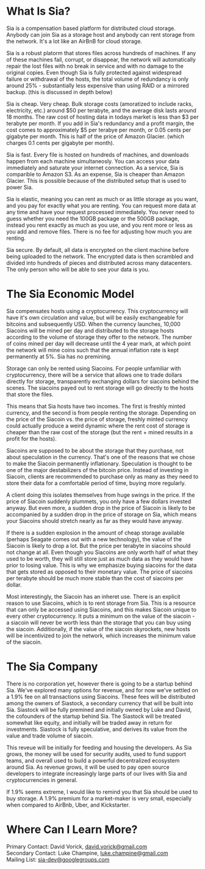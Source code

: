 What Is Sia?
============

Sia is a compensation based platform for distributed cloud storage. Anybody can join Sia as a storage host and anybody can rent storage from the network. It's a lot like an AirBnB for cloud storage.

Sia is a robust platorm that stores files across hundreds of machines. If any of these machines fail, corrupt, or disappear, the network will automatically repair the lost files with no break in service and with no damage to the original copies. Even though Sia is fully protected against widespread failure or withdrawal of the hosts, the total volume of redundancy is only around 25% - substantially less expensive than using RAID or a mirrored backup. (this is discussed in depth below)

Sia is cheap. Very cheap. Bulk storage costs (amoratized to include racks, electricity, etc.) around $50 per terabyte, and the average disk lasts around 18 months. The raw cost of hosting data in todays market is less than $3 per terabyte per month. If you add in Sia's redundancy and a profit margin, the cost comes to approximately $5 per terabye per month, or 0.05 cents per gigabyte per month. This is half of the price of Amazon Glacier. (which charges 0.1 cents per gigabyte per month).

Sia is fast. Every file is hosted on hundreds of machines, and downloads happen from each machine simultaneosly. You can access your data immediately and saturate your internet connection. As a service, Sia is comparible to Amazon S3. As an expense, Sia is cheaper than Amazon Glacier. This is possible because of the distributed setup that is used to power Sia.

Sia is elastic, meaning you can rent as much or as little storage as you want, and you pay for exactly what you are renting. You can request more data at any time and have your request processed immediately. You never need to guess whether you need the 100GB package or the 500GB package, instead you rent exactly as much as you use, and you rent more or less as you add and remove files. There is no fee for adjusting how much you are renting.

Sia secure. By default, all data is encrypted on the client machine before being uploaded to the network. The encrypted data is then scrambled and divided into hundreds of pieces and distributed across many datacenters. The only person who will be able to see your data is you.

The Sia Economic Model
======================

Sia compensates hosts using a cryptocurrency. This cryptocurrency will have it's own circulation and value, but will be easily exchangeable for bitcoins and subsequently USD. When the currency launches, 10,000 Siacoins will be mined per day and distributed to the storage hosts according to the volume of storage they offer to the network. The number of coins mined per day will decrease until the 4 year mark, at which point the network will mine coins such that the annual inflation rate is kept permanently at 5%. Sia has no premining.

Storage can only be rented using Siacoins. For people unfamiliar with cryptocurrency, there will be a service that allows one to trade dollars directly for storage, transparently exchanging dollars for siacoins behind the scenes. The siacoins payed out to rent storage will go directly to the hosts that store the files.

This means that Sia hosts have two incomes. The first is freshly minted currency, and the second is from people renting the storage. Depending on the price of the Siacoin vs. the price of storage, freshly minted currency could actually produce a weird dynamic where the rent cost of storage is cheaper than the raw cost of the storage (but the rent + mined results in a profit for the hosts).

Siacoins are supposed to be about the storage that they purchase, not about speculation in the currency. That's one of the reasons that we chose to make the Siacoin permanently inflationary. Speculation is thought to be one of the major destabilizers of the bitcoin price. Instead of investing in Siacoin, clients are recommended to purchase only as many as they need to store their data for a comfortable period of time, buying more regularly.

A client doing this isolates themselves from huge swings in the price. If the price of Siacoin suddenly plummets, you only have a few dollars invested anyway. But even more, a sudden drop in the price of Siacoin is likely to be accompanied by a sudden drop in the price of storage on Sia, which means your Siacoins should stretch nearly as far as they would have anyway.

If there is a sudden explosion in the amount of cheap storage available (perhaps Seagate comes out with a new technology), the value of the Siacoin is likely to drop a lot. But the price per terabyte in siacoins should not change at all. Even though you Siacoins are only worth half of what they used to be worth, they will still store just as much data as they would have prior to losing value. This is why we emphasize buying siacoins for the data that gets stored as opposed to their monetary value. The price of siacoins per terabyte should be much more stable than the cost of siacoins per dollar.

Most interestingly, the Siacoin has an inheret use. There is an explicit reason to use Siacoins, which is to rent storage from Sia. This is a resource that can only be accessed using Siacoins, and this makes Siacoin unique to every other cryptocurrency. It puts a minimum on the value of the siacoin - a siacoin will never be worth less than the storage that you can buy using the siacoin. Additionally, if the value of the siacoin skyrockets, new hosts will be incentivized to join the network, which increases the minimum value of the siacoin.

The Sia Company
===============

There is no corporation yet, however there is going to be a startup behind Sia. We've explored many options for revenue, and for now we've settled on a 1.9% fee on all transactions using Siacoins. These fees will be distributed among the owners of Siastock, a secondary currency that will be built into Sia. Siastock will be fully premined and initially owned by Luke and David, the cofounders of the startup behind Sia. The Siastock will be treated somewhat like equity, and initially will be traded away in return for investments. Siastock is fully speculative, and derives its value from the value and trade volume of siacoin.

This reveue will be initially for feeding and housing the developers. As Sia grows, the money will be used for security audits, used to fund support teams, and overall used to build a powerful decentralized ecosystem around Sia. As revenue grows, it will be used to pay open source developers to integrate increasingly large parts of our lives with Sia and cryptocurrencies in general.

If 1.9% seems extreme, I would like to remind you that Sia should be used to buy storage. A 1.9% premium for a market-maker is very small, especially when compared to AirBnb, Uber, and Kickstarter.

Where Can I Learn More?
=======================

Primary Contact: David Vorick, david.vorick@gmail.com  
Secondary Contact: Luke Champine, luke.champine@gmail.com  
Mailing List: sia-dev@googlegroups.com  
